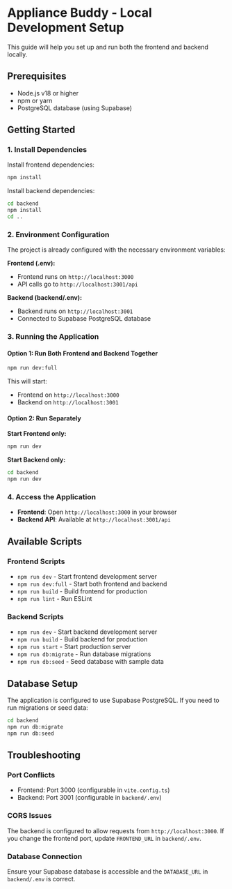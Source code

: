 # Appliance Buddy - Local Development Setup

This guide will help you set up and run both the frontend and backend locally.

## Prerequisites

- Node.js v18 or higher
- npm or yarn
- PostgreSQL database (using Supabase)

## Getting Started

### 1. Install Dependencies

Install frontend dependencies:
```bash
npm install
```

Install backend dependencies:
```bash
cd backend
npm install
cd ..
```

### 2. Environment Configuration

The project is already configured with the necessary environment variables:

**Frontend (.env):**
- Frontend runs on `http://localhost:3000`
- API calls go to `http://localhost:3001/api`

**Backend (backend/.env):**
- Backend runs on `http://localhost:3001`
- Connected to Supabase PostgreSQL database

### 3. Running the Application

#### Option 1: Run Both Frontend and Backend Together
```bash
npm run dev:full
```

This will start:
- Frontend on `http://localhost:3000`
- Backend on `http://localhost:3001`

#### Option 2: Run Separately

**Start Frontend only:**
```bash
npm run dev
```

**Start Backend only:**
```bash
cd backend
npm run dev
```

### 4. Access the Application

- **Frontend**: Open `http://localhost:3000` in your browser
- **Backend API**: Available at `http://localhost:3001/api`

## Available Scripts

### Frontend Scripts
- `npm run dev` - Start frontend development server
- `npm run dev:full` - Start both frontend and backend
- `npm run build` - Build frontend for production
- `npm run lint` - Run ESLint

### Backend Scripts
- `npm run dev` - Start backend development server
- `npm run build` - Build backend for production
- `npm run start` - Start production server
- `npm run db:migrate` - Run database migrations
- `npm run db:seed` - Seed database with sample data

## Database Setup

The application is configured to use Supabase PostgreSQL. If you need to run migrations or seed data:

```bash
cd backend
npm run db:migrate
npm run db:seed
```

## Troubleshooting

### Port Conflicts
- Frontend: Port 3000 (configurable in `vite.config.ts`)
- Backend: Port 3001 (configurable in `backend/.env`)

### CORS Issues
The backend is configured to allow requests from `http://localhost:3000`. If you change the frontend port, update `FRONTEND_URL` in `backend/.env`.

### Database Connection
Ensure your Supabase database is accessible and the `DATABASE_URL` in `backend/.env` is correct.